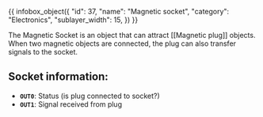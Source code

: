 {{ infobox_object({
	"id": 37,
	"name": "Magnetic socket",
	"category": "Electronics",
	"sublayer_width": 15,
}) }}

The Magnetic Socket is an object that can attract [[Magnetic plug]] objects. When two magnetic objects are connected, the plug can also transfer signals to the socket.

## Socket information:
- **`OUT0`**: Status (is plug connected to socket?)
- **`OUT1`**: Signal received from plug